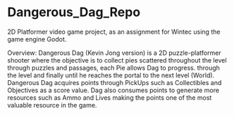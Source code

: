# Dangerous_Dag_Repo
2D Platformer video game project, as an assignment for Wintec using the game engine Godot.

Overview:
Dangerous Dag (Kevin Jong version) is a 2D puzzle-platformer shooter where the objective is to collect pies scattered throughout the level through puzzles and passages, each Pie allows Dag to progress. through the level and finally until he reaches the portal to the next level (World). Dangerous Dag acquires points through PickUps such as Collectibles 
and Objectives as a score value. Dag also consumes points to generate more resources such as Ammo and Lives making the points one of the most valuable resource in the game.
